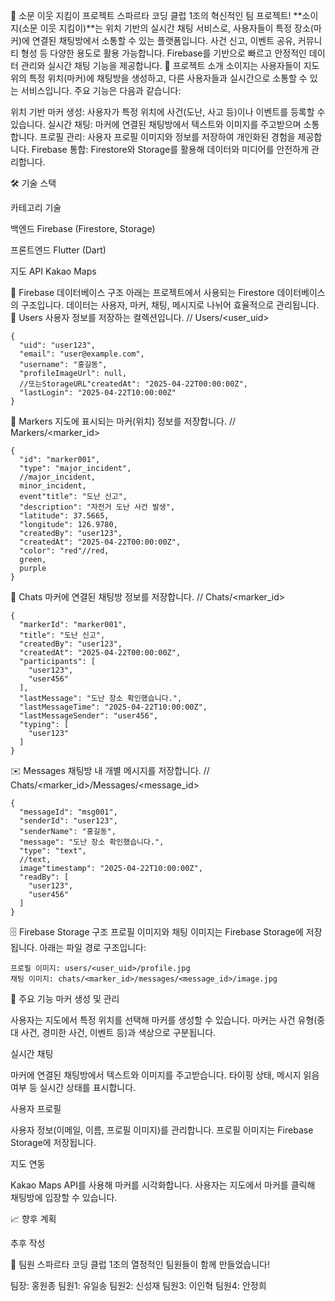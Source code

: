 🚨 소문 이웃 지킴이 프로젝트
스파르타 코딩 클럽 1조의 혁신적인 팀 프로젝트! **소이지(소문 이웃 지킴이)**는 위치 기반의 실시간 채팅 서비스로, 사용자들이 특정 장소(마커)에 연결된 채팅방에서 소통할 수 있는 플랫폼입니다. 사건 신고, 이벤트 공유, 커뮤니티 형성 등 다양한 용도로 활용 가능합니다. Firebase를 기반으로 빠르고 안정적인 데이터 관리와 실시간 채팅 기능을 제공합니다.
🎯 프로젝트 소개
소이지는 사용자들이 지도 위의 특정 위치(마커)에 채팅방을 생성하고, 다른 사용자들과 실시간으로 소통할 수 있는 서비스입니다. 주요 기능은 다음과 같습니다:

위치 기반 마커 생성: 사용자가 특정 위치에 사건(도난, 사고 등)이나 이벤트를 등록할 수 있습니다.
실시간 채팅: 마커에 연결된 채팅방에서 텍스트와 이미지를 주고받으며 소통합니다.
프로필 관리: 사용자 프로필 이미지와 정보를 저장하여 개인화된 경험을 제공합니다.
Firebase 통합: Firestore와 Storage를 활용해 데이터와 미디어를 안전하게 관리합니다.

🛠️ 기술 스택



카테고리
기술



백엔드
Firebase (Firestore, Storage)


프론트엔드
Flutter (Dart)


지도 API
Kakao Maps


📂 Firebase 데이터베이스 구조
아래는 프로젝트에서 사용되는 Firestore 데이터베이스의 구조입니다. 데이터는 사용자, 마커, 채팅, 메시지로 나뉘어 효율적으로 관리됩니다.
👤 Users
사용자 정보를 저장하는 컬렉션입니다.
// Users/<user_uid>

```
{
  "uid": "user123",
  "email": "user@example.com",
  "username": "홍길동",
  "profileImageUrl": null,
  //또는StorageURL"createdAt": "2025-04-22T00:00:00Z",
  "lastLogin": "2025-04-22T10:00:00Z"
}
```

📍 Markers
지도에 표시되는 마커(위치) 정보를 저장합니다.
// Markers/<marker_id>

```
{
  "id": "marker001",
  "type": "major_incident",
  //major_incident,
  minor_incident,
  event"title": "도난 신고",
  "description": "자전거 도난 사건 발생",
  "latitude": 37.5665,
  "longitude": 126.9780,
  "createdBy": "user123",
  "createdAt": "2025-04-22T00:00:00Z",
  "color": "red"//red,
  green,
  purple
}
```

💬 Chats
마커에 연결된 채팅방 정보를 저장합니다.
// Chats/<marker_id>

```
{
  "markerId": "marker001",
  "title": "도난 신고",
  "createdBy": "user123",
  "createdAt": "2025-04-22T00:00:00Z",
  "participants": [
    "user123",
    "user456"
  ],
  "lastMessage": "도난 장소 확인했습니다.",
  "lastMessageTime": "2025-04-22T10:00:00Z",
  "lastMessageSender": "user456",
  "typing": [
    "user123"
  ]
}
```

✉️ Messages
채팅방 내 개별 메시지를 저장합니다.
// Chats/<marker_id>/Messages/<message_id>

```
{
  "messageId": "msg001",
  "senderId": "user123",
  "senderName": "홍길동",
  "message": "도난 장소 확인했습니다.",
  "type": "text",
  //text,
  image"timestamp": "2025-04-22T10:00:00Z",
  "readBy": [
    "user123",
    "user456"
  ]
}
```

🗄️ Firebase Storage 구조
프로필 이미지와 채팅 이미지는 Firebase Storage에 저장됩니다. 아래는 파일 경로 구조입니다:
```
프로필 이미지: users/<user_uid>/profile.jpg
채팅 이미지: chats/<marker_id>/messages/<message_id>/image.jpg
```

🚀 주요 기능
마커 생성 및 관리

사용자는 지도에서 특정 위치를 선택해 마커를 생성할 수 있습니다.
마커는 사건 유형(중대 사건, 경미한 사건, 이벤트 등)과 색상으로 구분됩니다.

실시간 채팅

마커에 연결된 채팅방에서 텍스트와 이미지를 주고받습니다.
타이핑 상태, 메시지 읽음 여부 등 실시간 상태를 표시합니다.

사용자 프로필

사용자 정보(이메일, 이름, 프로필 이미지)를 관리합니다.
프로필 이미지는 Firebase Storage에 저장됩니다.

지도 연동

Kakao Maps API를 사용해 마커를 시각화합니다.
사용자는 지도에서 마커를 클릭해 채팅방에 입장할 수 있습니다.

📈 향후 계획

추후 작성

👥 팀원
스파르타 코딩 클럽 1조의 열정적인 팀원들이 함께 만들었습니다!

팀장: 홍원종
팀원1: 유일송
팀원2: 신성재
팀원3: 이인혁
팀원4: 안정희

